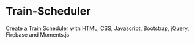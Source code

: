 # Train-Scheduler
Create a Train Scheduler with HTML, CSS, Javascript, Bootstrap, jQuery, Firebase and Moments.js
